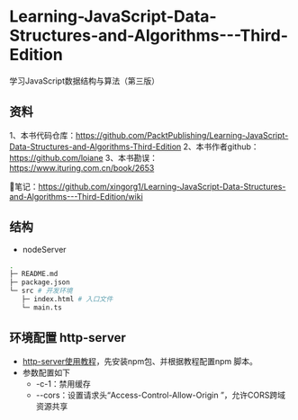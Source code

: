 # Learning-JavaScript-Data-Structures-and-Algorithms---Third-Edition
学习JavaScript数据结构与算法（第三版）

## 资料
1、本书代码仓库：https://github.com/PacktPublishing/Learning-JavaScript-Data-Structures-and-Algorithms-Third-Edition
2、本书作者github：https://github.com/loiane
3、本书勘误：https://www.ituring.com.cn/book/2653

📒笔记：https://github.com/xingorg1/Learning-JavaScript-Data-Structures-and-Algorithms---Third-Edition/wiki

## 结构
- nodeServer
``` bash
.
├─ README.md
├─ package.json
└─ src # 开发环境
   ├─ index.html # 入口文件
   └─ main.ts
```

## 环境配置 http-server
- [http-server使用教程](https://www.npmjs.com/package/http-server)，先安装npm包、并根据教程配置npm 脚本。
- 参数配置如下
  - -c-1：禁用缓存
  - --cors：设置请求头“Access-Control-Allow-Origin ”，允许CORS跨域资源共享
